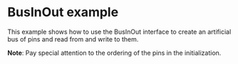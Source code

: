 # BusInOut example

This example shows how to use the BusInOut interface to create an artificial bus of pins and read from and write to them. 

**Note**: Pay special attention to the ordering of the pins in the initialization. 
